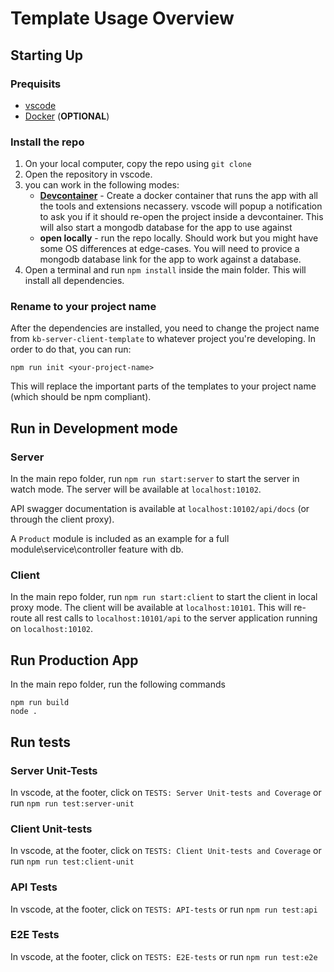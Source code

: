 # Template Usage Overview

## Starting Up

### Prequisits
- [vscode](https://code.visualstudio.com/)
- [Docker](https://www.docker.com/) (**OPTIONAL**)

### Install the repo
1. On your local computer, copy the repo using `git clone`
2. Open the repository in vscode.
3. you can work in the following modes:
   - **[Devcontainer](https://code.visualstudio.com/docs/remote/containers)** - Create a docker container that runs the app with all the tools and extensions necassery. vscode will popup a notification to ask you if it should re-open the project inside a devcontainer. This will also start a mongodb database for the app to use against
   - **open locally** - run the repo locally. Should work but you might have some OS differences at edge-cases. You will need to provice a mongodb database link for the app to work against a database.
4. Open a terminal and run `npm install` inside the main folder. This will install all dependencies.

### Rename to your project name
After the dependencies are installed, you need to change the project name from `kb-server-client-template` to whatever project you're developing. In order to do that, you can run:
```
npm run init <your-project-name>
```
This will replace the important parts of the templates to your project name (which should be npm compliant).

## Run in Development mode

### Server
In the main repo folder, run `npm run start:server` to start the server
in watch mode. The server will be available at `localhost:10102`.

API swagger documentation is available at `localhost:10102/api/docs` (or through the client proxy).

A `Product` module is included as an example for a full module\service\controller feature with db.

### Client
In the main repo folder, run `npm run start:client` to start the client in local proxy mode. The client will be available at `localhost:10101`. This will re-route all rest calls to
`localhost:10101/api` to the server application running on `localhost:10102`.

## Run Production App
In the main repo folder, run the following commands
```
npm run build
node .
```

## Run tests

### Server Unit-Tests
In vscode, at the footer, click on `TESTS: Server Unit-tests and Coverage` or run `npm run test:server-unit`
### Client Unit-tests
In vscode, at the footer, click on `TESTS: Client Unit-tests and Coverage` or run `npm run test:client-unit`
### API Tests
In vscode, at the footer, click on `TESTS: API-tests` or run `npm run test:api`
### E2E Tests
In vscode, at the footer, click on `TESTS: E2E-tests` or run `npm run test:e2e`